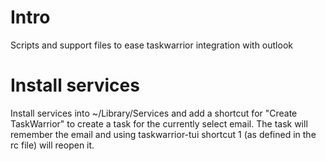 # Intro
Scripts and support files to ease taskwarrior integration with outlook

# Install services

Install services into ~/Library/Services and add a shortcut for "Create TaskWarrior" to create a task for the currently select email. The task will remember the email and using taskwarrior-tui shortcut 1 (as defined in the rc file) will reopen it. 
